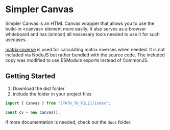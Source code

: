 # Simpler Canvas

Simpler Canvas is an HTML Canvas wrapper that allows you to use the build-in &lt;canvas> element more easily. It also serves as a browser whiteboard and has (almost) all nessesary tools needed to use it for such usecases.

[matrix-inverse](https://github.com/metabolize/matrix-inverse) is used for calculating matrix inverses when needed. It is not included via NodeJS but rather bundled with the source code. The included copy was modified to use ESModule exports instead of CommonJS.

## Getting Started

1. Download the dist folder
2. include the folder in your project files

```ts
import { Canvas } from "[PATH_TO_FILE]/index";

const cv = new Canvas();
```

If more documentation is needed, check out the `docs` folder.
